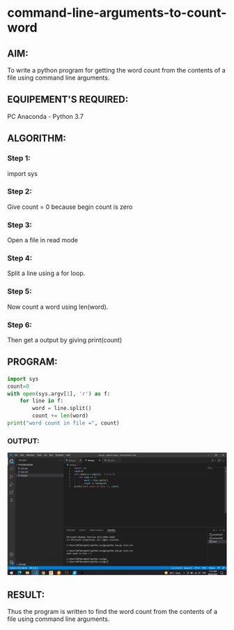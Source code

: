 # command-line-arguments-to-count-word
## AIM:
To write a python program for getting the word count from the contents of a file using command line arguments.
## EQUIPEMENT'S REQUIRED: 
PC
Anaconda - Python 3.7
## ALGORITHM: 
### Step 1:
import sys
### Step 2: 
 Give count = 0 because begin count is zero
### Step 3: 
Open a file in read mode
### Step 4:  
Split a line using a for loop.
### Step 5: 
Now count a word using len(word).
### Step 6: 
Then get a output by giving print(count)
## PROGRAM:
```py
import sys
count=0
with open(sys.argv[1], 'r') as f:
    for line in f:
        word = line.split()
        count += len(word)
print("word count in file =", count)
```
### OUTPUT:

![GitHub Logo](.//pc1.png)

## RESULT:
Thus the program is written to find the word count from the contents of a file using command line arguments.
